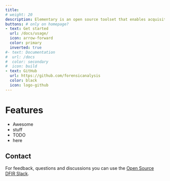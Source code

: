 ```yaml
---
title: 
# weight: 20
description: Elementary is an open source toolset that enables acquisition and processing of artifacts for forensic investigations.
buttons: # only on homepage?
- text: Get started
  url: /docs/usage/
  icon: arrow-forward
  color: primary
  inverted: true
#- text: Documentation
#  url: /docs
#  color: secondary
#  icon: build
- text: GitHub
  url: https://github.com/forensicanalysis
  color: black
  icon: logo-github
---
```

# Features

- Awesome
- stuff
- TODO
- here


## Contact

For feedback, questions and discussions you can use the [Open Source DFIR Slack](https://github.com/open-source-dfir/slack).
